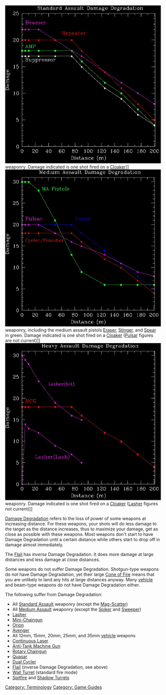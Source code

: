 ![](images/SA_DD.jpg "fig:SA_DD.jpg") weaponry. Damage indicated is one shot
fired on a [Cloaker](Cloaker.md)\]\]
![](images/MA_DD.jpg "fig:MA_DD.jpg") weaponry, including the medium assault
pistols [Eraser](Eraser.md), [Stinger](Stinger.md), and
[Spear](Spear.md) in green. Damage indicated is one shot fired
on a [Cloaker](Cloaker.md) ([Pulsar](Pulsar.md) figures
are not current)\]\] ![](images/HA_DD.jpg "fig:HA_DD.jpg") weaponry. Damage
indicated is one shot fired on a [Cloaker](Cloaker.md)
([Lasher](Lasher.md) figures not current)\]\]

[Damage Degradation](Damage_Degradation.md) refers to the loss
of power of some weapons at increasing distance. For these weapons, your
shots will do less damage to the target as the distance increases, thus
to maximize your damage, get as close as possible with these weapons.
Most weapons don't start to have Damage Degradation until a certain
distance while others start to drop off in damage almost immediately.

The [Flail](Flail.md) has _inverse_ Damage Degradation. It does
more damage at large distances and less damage at close distances.

Some weapons do not suffer Damage Degradation. Shotgun-type weapons do
not have Damage Degradation, yet their large [Cone of
Fire](Cone_of_Fire.md) means that you are unlikely to land any
hits at large distances anyway. Many [vehicle](vehicle.md) and
beam-type weapons do not have Damage Degradation either.

The following suffer from Damage Degradation:

- All [Standard Assault](Standard_Assault.md) weaponry (except
  the [Mag-Scatter](Mag-Scatter.md))
- All [Medium Assault](Medium_Assault.md) weaponry (except the
  [Spiker](Spiker.md) and [Sweeper](Sweeper.md))
- [Lasher](Lasher.md)
- [Mini-Chaingun](Mini-Chaingun.md)
- [Orion](Orion.md)
- [Avenger](Avenger.md)
- All 12mm, 15mm, 20mm, 25mm, and 35mm [vehicle](vehicle.md)
  weapons
- [Continuous Laser](Continuous_Laser.md)
- [Anti-Tank Machine Gun](Anti-Tank_Machine_Gun.md)
- [Rotary Chaingun](Rotary_Chaingun.md)
- [Quasar](Quasar.md)
- [Dual Cycler](Dual-Cycler.md)
- [Flail](Flail.md) (inverse Damage Degradation, see above)
- [Wall Turret](Phalanx.md) (standard fire mode)
- [Spitfire](Adaptive_Construction_Engine.md#Spitfire) and [Shadow
  Turrets](Shadow_Turret.md)

[Category: Terminology](Category:_Terminology.md) [Category:
Game Guides](Category:_Game_Guides.md)
